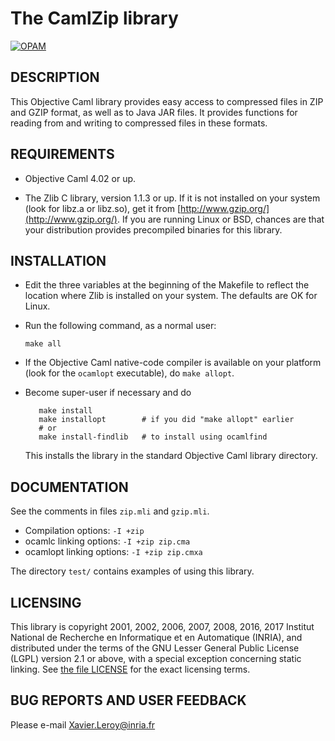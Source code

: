 # The CamlZip library

[![OPAM](https://img.shields.io/badge/OPAM-v1.06-orange.svg)](https://opam.ocaml.org/packages/camlzip/)

## DESCRIPTION

This Objective Caml library provides easy access to compressed files in ZIP
and GZIP format, as well as to Java JAR files.  It provides functions
for reading from and writing to compressed files in these formats.

## REQUIREMENTS

- Objective Caml 4.02 or up.

- The Zlib C library, version 1.1.3 or up.  If it is not installed on
  your system (look for libz.a or libz.so), get it from
  [http://www.gzip.org/](http://www.gzip.org/).  If you are running Linux or BSD, chances
  are that your distribution provides precompiled binaries for this
  library.

## INSTALLATION

- Edit the three variables at the beginning of the Makefile to reflect
  the location where Zlib is installed on your system.  The defaults
  are OK for Linux.

- Run the following command, as a normal user:
  ```shell
  make all
  ```

- If the Objective Caml native-code compiler is available on your platform
  (look for the `ocamlopt` executable), do `make allopt`.

- Become super-user if necessary and do
  ```shell
     make install
     make installopt        # if you did "make allopt" earlier
     # or  
     make install-findlib   # to install using ocamlfind
  ```
  This installs the library in the standard Objective Caml library directory.


## DOCUMENTATION

See the comments in files `zip.mli` and `gzip.mli`.

- Compilation options:      `-I +zip`
- ocamlc linking options:   `-I +zip zip.cma`
- ocamlopt linking options: `-I +zip zip.cmxa`

The directory `test/` contains examples of using this library.

## LICENSING

This library is copyright 2001, 2002, 2006, 2007, 2008, 2016, 2017
Institut National de Recherche en Informatique et en Automatique (INRIA),
and distributed under the terms of the GNU Lesser General Public
License (LGPL) version 2.1 or above, with a special exception
concerning static linking.  See [the file LICENSE](./LICENSE) for the exact
licensing terms.

## BUG REPORTS AND USER FEEDBACK

Please e-mail [Xavier.Leroy@inria.fr](mailto:Xavier.Leroy@inria.fr)

